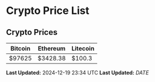 # Crypto Price List

## Crypto Prices
| Bitcoin | Ethereum | Litecoin |
| ------- | -------- | -------- |
| $97625 | $3428.38 | $100.3 |
**Last Updated:** 2024-12-19 23:34 UTC
**Last Updated:** $DATE$
